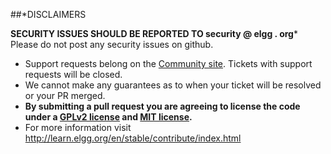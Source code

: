 ##*DISCLAIMERS

   **SECURITY ISSUES SHOULD BE REPORTED TO security @ elgg . org*** Please do not post any security issues on github.
 * Support requests belong on the [Community site][2]. Tickets with support requests will be closed. 
 * We cannot make any guarantees as to when your ticket will be resolved or your PR merged. 
 * **By submitting a pull request you are agreeing to license the code under a [GPLv2 license][3] and [MIT license][4].**
 * For more information visit http://learn.elgg.org/en/stable/contribute/index.html

 [2]: http://community.elgg.org
 [3]: http://www.gnu.org/licenses/old-licenses/gpl-2.0.html
 [4]: http://en.wikipedia.org/wiki/MIT_License
 